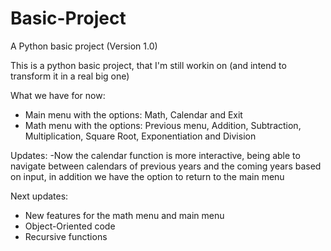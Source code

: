 # Basic-Project
A Python basic project (Version 1.0)

This is a python basic project, that I'm still workin on (and intend to transform it in a real big one)

What we have for now:
- Main menu with the options: Math, Calendar and Exit
- Math menu with the options: Previous menu, Addition, Subtraction, Multiplication, Square Root, Exponentiation and Division

Updates:
-Now the calendar function is more interactive, being able to navigate between calendars of previous years and the coming years based on input, in addition we have the option to return to the main menu

Next updates:
- New features for the math menu and main menu
- Object-Oriented code
- Recursive functions


